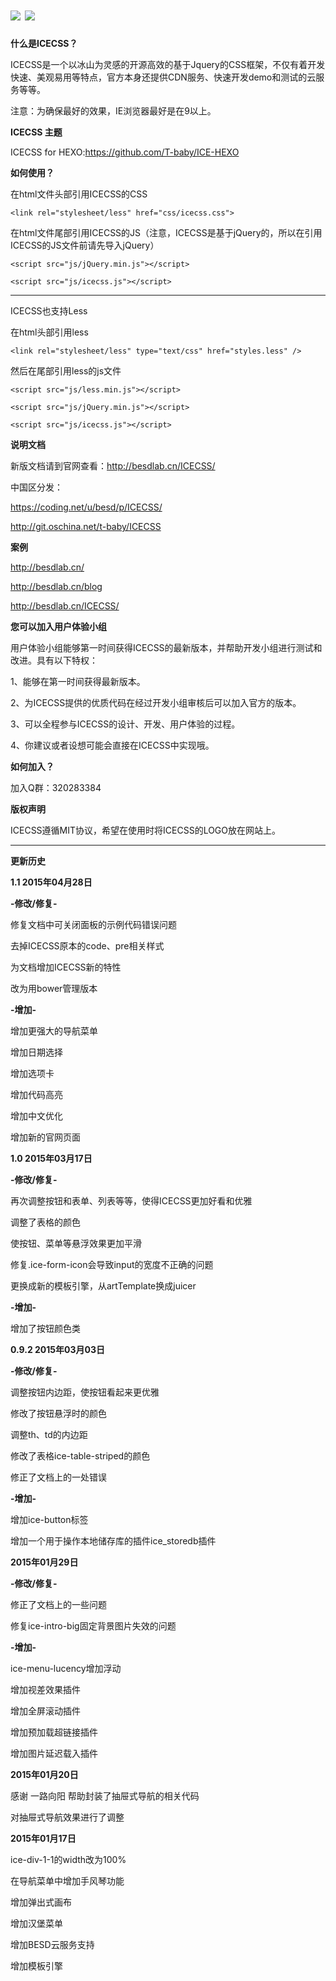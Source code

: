 ![](http://cdn.besdlab.cn/icecss/compatible.gif)
![](http://cdn.besdlab.cn/icecss-yqh.jpg)
======

**什么是ICECSS？**

ICECSS是一个以冰山为灵感的开源高效的基于Jquery的CSS框架，不仅有着开发快速、美观易用等特点，官方本身还提供CDN服务、快速开发demo和测试的云服务等等。

注意：为确保最好的效果，IE浏览器最好是在9以上。

**ICECSS 主题**

ICECSS for HEXO:<a href="https://github.com/T-baby/ICE-HEXO">https://github.com/T-baby/ICE-HEXO</a>

**如何使用？**

在html文件头部引用ICECSS的CSS

`<link rel="stylesheet/less" href="css/icecss.css">`

在html文件尾部引用ICECSS的JS（注意，ICECSS是基于jQuery的，所以在引用ICECSS的JS文件前请先导入jQuery）

`<script src="js/jQuery.min.js"></script>`

`<script src="js/icecss.js"></script>`

------------------------

ICECSS也支持Less

在html头部引用less

`<link rel="stylesheet/less" type="text/css" href="styles.less" />`

然后在尾部引用less的js文件

`<script src="js/less.min.js"></script>`

`<script src="js/jQuery.min.js"></script>`

`<script src="js/icecss.js"></script>`

**说明文档**

新版文档请到官网查看：<a href="http://besdlab.cn/ICECSS/">http://besdlab.cn/ICECSS/</a>

中国区分发：

<a href="https://coding.net/u/besd/p/ICECSS/">https://coding.net/u/besd/p/ICECSS/</a>

<a href="http://git.oschina.net/t-baby/ICECSS">http://git.oschina.net/t-baby/ICECSS</a>

**案例**

http://besdlab.cn/

http://besdlab.cn/blog

http://besdlab.cn/ICECSS/

**您可以加入用户体验小组**

用户体验小组能够第一时间获得ICECSS的最新版本，并帮助开发小组进行测试和改进。具有以下特权：

1、能够在第一时间获得最新版本。

2、为ICECSS提供的优质代码在经过开发小组审核后可以加入官方的版本。

3、可以全程参与ICECSS的设计、开发、用户体验的过程。

4、你建议或者设想可能会直接在ICECSS中实现哦。


**如何加入？**

加入Q群：320283384

**版权声明**

ICECSS遵循MIT协议，希望在使用时将ICECSS的LOGO放在网站上。

------------------------
**更新历史**

****1.1 2015年04月28日****

******-修改/修复-******

修复文档中可关闭面板的示例代码错误问题

去掉ICECSS原本的code、pre相关样式

为文档增加ICECSS新的特性

改为用bower管理版本

******-增加-******

增加更强大的导航菜单

增加日期选择

增加选项卡

增加代码高亮

增加中文优化

增加新的官网页面



****1.0 2015年03月17日****

******-修改/修复-******

再次调整按钮和表单、列表等等，使得ICECSS更加好看和优雅

调整了表格的颜色

使按钮、菜单等悬浮效果更加平滑

修复.ice-form-icon会导致input的宽度不正确的问题

更换成新的模板引擎，从artTemplate换成juicer

******-增加-******

增加了按钮颜色类




****0.9.2 2015年03月03日****

******-修改/修复-******

调整按钮内边距，使按钮看起来更优雅

修改了按钮悬浮时的颜色

调整th、td的内边距

修改了表格ice-table-striped的颜色

修正了文档上的一处错误

******-增加-******

增加ice-button标签

增加一个用于操作本地储存库的插件ice_storedb插件


****2015年01月29日****

******-修改/修复-******

修正了文档上的一些问题

修复ice-intro-big固定背景图片失效的问题

******-增加-******

ice-menu-lucency增加浮动

增加视差效果插件

增加全屏滚动插件

增加预加载超链接插件

增加图片延迟载入插件

****2015年01月20日****

感谢 一路向阳 帮助封装了抽屉式导航的相关代码

对抽屉式导航效果进行了调整

****2015年01月17日****

ice-div-1-1的width改为100%

在导航菜单中增加手风琴功能

增加弹出式画布

增加汉堡菜单

增加BESD云服务支持

增加模板引擎